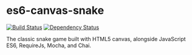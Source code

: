 # es6-canvas-snake

[![Build Status](https://travis-ci.org/simondiep/es6-canvas-snake.svg?branch=master)](https://travis-ci.org/simondiep/es6-canvas-snake)
[![Dependency Status](https://david-dm.org/simondiep/es6-canvas-snake/status.svg?style=flat)](https://david-dm.org/simondiep/es6-canvas-snake)  

The classic snake game built with HTML5 canvas, alongside JavaScript ES6, RequireJs, Mocha, and Chai.
